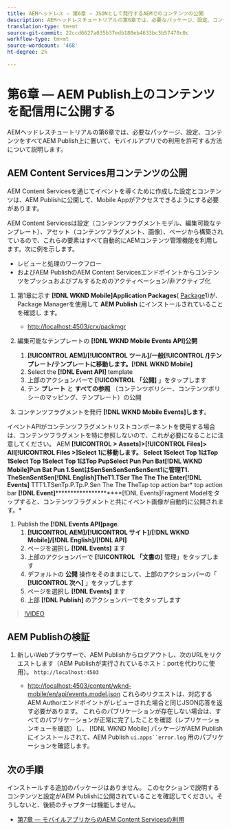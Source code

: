 ```yaml
---
title: AEMヘッドレス — 第6章 — JSONとして発行するAEMでのコンテンツの公開
description: AEMヘッドレスチュートリアルの第6章では、必要なパッケージ、設定、コンテンツをすべてAEM Publish上に置いて、モバイルアプリからの消費を許可する方法について説明します。
translation-type: tm+mt
source-git-commit: 22ccd6627a035b37edb180eb4633bc3b57470c0c
workflow-type: tm+mt
source-wordcount: '468'
ht-degree: 2%

---
```



# 第6章 — AEM Publish上のコンテンツを配信用に公開する

AEMヘッドレスチュートリアルの第6章では、必要なパッケージ、設定、コンテンツをすべてAEM Publish上に置いて、モバイルアプリでの利用を許可する方法について説明します。

## AEM Content Services用コンテンツの公開

AEM Content Servicesを通じてイベントを導くために作成した設定とコンテンツは、AEM Publishに公開して、Mobile Appがアクセスできるようにする必要があります。

AEM Content Servicesは設定（コンテンツフラグメントモデル、編集可能なテンプレート）、アセット（コンテンツフラグメント、画像）、ページから構築されているので、これらの要素はすべて自動的にAEMコンテンツ管理機能を利用します。次に例を示します。

* レビューと処理のワークフロー
* およびAEM PublishのAEM Content Servicesエンドポイントからコンテンツをプッシュおよびプルするためのアクティベーション/非アクティブ化

1. 第1章に示す **[!DNL WKND Mobile]Application Packages**( [Package](./chapter-1.md#wknd-mobile-application-packages)1)が、Package Managerを使用して **AEM Publish** にインストールされていることを確認し ます。
   * [http://localhost:4503/crx/packmgr](http://localhost:4503/crx/packmgr)

1. 編集可能なテンプレートの **[!DNL WKND Mobile Events API]公開**
   1. **[!UICONTROL AEM]/[!UICONTROL ツール]/一般[!UICONTROL /]テンプレート/テンプレートに移動します。[!DNL WKND Mobile]**
   1. Select the **[!DNL Event API]** template
   1. 上部のアクションバーで **[!UICONTROL 「公開]** 」をタップします
   1. テン **プレート** と **すべての参照** （コンテンツポリシー、コンテンツポリシーのマッピング、テンプレート）の公開

1. コンテンツフラグメントを発行 **[!DNL WKND Mobile Events]します**。

イベントAPIがコンテンツフラグメントリストコンポーネントを使用する場合は、コンテンツフラグメントを特に参照しないので、これが必要になることに注意してください。
AEM **[!UICONTROL > Assets]>[!UICONTROL Files]> All[!UICONTROL Files >]Select 1に移動します。 Select 1Select Top 1はTop 1Select Top 1Select Top 1はTop PupSelect Pun Pun Bat[!DNL WKND Mobile]Pun Bat Pun 1.SentはSenSenSenSenSenSent1に管理T1. TheSenSentSen[!DNL English]TheT1.TSer The The The Enter[!DNL Events]** TTT1.TSenTp.P.Tp.P.Sen The The TheTap top action bar* top action bar **[!DNL Event]***********************[!DNL Events]Fragment Modelをタップすると、コンテンツフラグメントと共にイベント画像が自動的に公開されます。*

1. Publish the **[!DNL Events API]page**.
   1. **[!UICONTROL AEM]/[!UICONTROL サイト]/[!DNL WKND Mobile]/[!DNL English]/[!DNL API]**
   1. ページを選択し **[!DNL Events]** ます
   1. 上部のアクションバーで **[!UICONTROL 「文書の]** 管理」をタップします
   1. デフォルトの **公開** 操作をそのままにして、上部のアクションバーの「 **[!UICONTROL 次へ]** 」をタップします
   1. ページを選択し **[!DNL Events]** ます
   1. 上部 **[!DNL Publish]** のアクションバーでをタップします

>[!VIDEO](https://video.tv.adobe.com/v/28343/?quality=12&learn=on)

## AEM Publishの検証

1. 新しいWebブラウザーで、AEM Publishからログアウトし、次のURLをリクエストします（AEM Publishが実行されているホスト：portを代わりに使用）。 `http://localhost:4503`

   * [http://localhost:4503/content/wknd-mobile/en/api/events.model.json](http://localhost:4503/content/wknd-mobile/en/api/events.model.tidy.json)
   これらのリクエストは、対応するAEM Authorエンドポイントがレビューされた場合と同じJSON応答を返す必要があります。 これらのパブリケーションが存在しない場合は、すべてのパブリケーションが正常に完了したことを確認（レプリケーションキューを確認）し、 [!DNL WKND Mobile] パッケージがAEM Publishにインストールされて、AEM Publish `ui.apps``error.log` 用のパブリケーションを確認します。

## 次の手順

インストールする追加のパッケージはありません。 このセクションで説明するコンテンツと設定がAEM Publishに公開されていることを確認してください。そうしないと、後続のチャプターは機能しません。

* [第7章 — モバイルアプリからのAEM Content Servicesの利用](./chapter-7.md)
